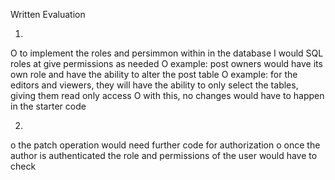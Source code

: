  Written Evaluation 

1.
O to implement the roles and persimmon within in the database I would SQL roles at give permissions as needed 
O example: post owners would have its own role and have the ability to alter the post table
O example: for the editors and viewers, they will have the ability to only select the tables, giving them read only access 
O with this, no changes would have to happen in the starter code


2.
o the patch operation would need further code for authorization
o once  the author is authenticated the role and permissions of the user would have to check